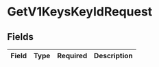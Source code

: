# GetV1KeysKeyIdRequest


## Fields

| Field       | Type        | Required    | Description |
| ----------- | ----------- | ----------- | ----------- |